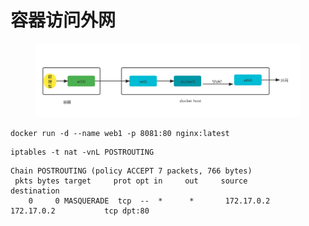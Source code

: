# 容器访问外网

<figure><img src="../../../.gitbook/assets/image (7) (1).png" alt=""><figcaption></figcaption></figure>

```
docker run -d --name web1 -p 8081:80 nginx:latest
```

```
iptables -t nat -vnL POSTROUTING
```

```
Chain POSTROUTING (policy ACCEPT 7 packets, 766 bytes)
 pkts bytes target     prot opt in     out     source               destination
    0     0 MASQUERADE  tcp  --  *      *       172.17.0.2           172.17.0.2           tcp dpt:80
```
